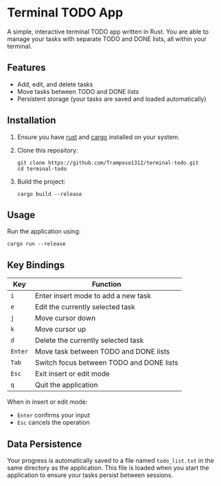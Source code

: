 # Terminal TODO App

A simple, interactive terminal TODO app written in Rust. You are able to manage your tasks with separate TODO and DONE lists, all within your terminal.

## Features

- Add, edit, and delete tasks
- Move tasks between TODO and DONE lists
- Persistent storage (your tasks are saved and loaded automatically)

## Installation

1. Ensure you have [rust](https://www.rust-lang.org/tools/install) and [cargo](https://doc.rust-lang.org/cargo/commands/cargo-install.html) installed on your system.

2. Clone this repository:
   ```
   git clone https://github.com/Tramposo1312/terminal-todo.git
   cd terminal-todo
   ```

3. Build the project:
   ```
   cargo build --release
   ```

## Usage

Run the application using:

```
cargo run --release
```

## Key Bindings

| Key       | Function                                      |
|-----------|-----------------------------------------------|
| `i`       | Enter insert mode to add a new task           |
| `e`       | Edit the currently selected task              |
| `j`       | Move cursor down                              |
| `k`       | Move cursor up                                |
| `d`       | Delete the currently selected task            |
| `Enter`   | Move task between TODO and DONE lists         |
| `Tab`     | Switch focus between TODO and DONE lists      |
| `Esc`     | Exit insert or edit mode                      |
| `q`       | Quit the application                          |

When in insert or edit mode:
- `Enter` confirms your input
- `Esc` cancels the operation

## Data Persistence

Your progress is automatically saved to a file named `todo_list.txt` in the same directory as the application. This file is loaded when you start the application to ensure your tasks persist between sessions.
